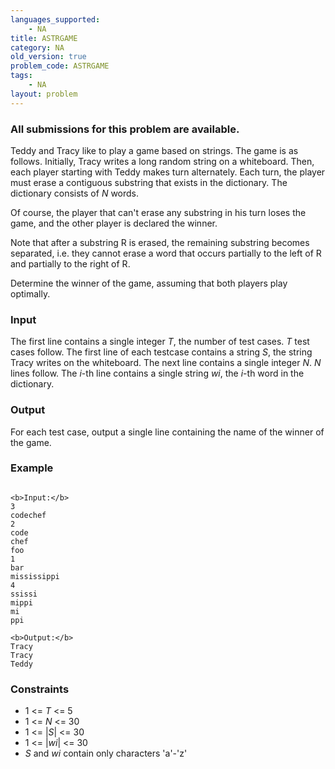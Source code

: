 ```yaml
---
languages_supported:
    - NA
title: ASTRGAME
category: NA
old_version: true
problem_code: ASTRGAME
tags:
    - NA
layout: problem
---
```

###  All submissions for this problem are available. 

Teddy and Tracy like to play a game based on strings. The game is as follows. Initially, Tracy writes a long random string on a whiteboard. Then, each player starting with Teddy makes turn alternately. Each turn, the player must erase a contiguous substring that exists in the dictionary. The dictionary consists of _N_ words.

Of course, the player that can't erase any substring in his turn loses the game, and the other player is declared the winner.

Note that after a substring R is erased, the remaining substring becomes separated, i.e. they cannot erase a word that occurs partially to the left of R and partially to the right of R.

Determine the winner of the game, assuming that both players play optimally.

### Input

The first line contains a single integer _T_, the number of test cases. _T_ test cases follow. The first line of each testcase contains a string _S_, the string Tracy writes on the whiteboard. The next line contains a single integer _N_. _N_ lines follow. The _i_-th line contains a single string _wi_, the _i_-th word in the dictionary.

### Output

For each test case, output a single line containing the name of the winner of the game.

### Example

```

<b>Input:</b>
3
codechef
2
code
chef
foo
1
bar
mississippi
4
ssissi
mippi
mi
ppi

<b>Output:</b>
Tracy
Tracy
Teddy

```
### Constraints

- 1 <= _T_ <= 5
- 1 <= _N_ <= 30
- 1 <= |_S_| <= 30
- 1 <= |_wi_| <= 30
- _S_ and _wi_ contain only characters 'a'-'z'